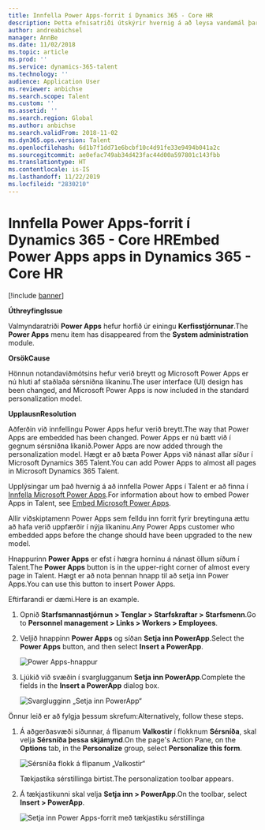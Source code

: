 ```yaml
---
title: Innfella Power Apps-forrit í Dynamics 365 - Core HR
description: Þetta efnisatriði útskýrir hvernig á að leysa vandamál þar sem valmyndaratriði Microsoft Power Apps hefur horfið úr kerfisstjórnunareiningunni.
author: andreabichsel
manager: AnnBe
ms.date: 11/02/2018
ms.topic: article
ms.prod: ''
ms.service: dynamics-365-talent
ms.technology: ''
audience: Application User
ms.reviewer: anbichse
ms.search.scope: Talent
ms.custom: ''
ms.assetid: ''
ms.search.region: Global
ms.author: anbichse
ms.search.validFrom: 2018-11-02
ms.dyn365.ops.version: Talent
ms.openlocfilehash: 6d1b7f1dd71e6bcbf10c4d91fe33e9494b041a2c
ms.sourcegitcommit: ae0efac749ab34d423fac44d00a597801c143fbb
ms.translationtype: HT
ms.contentlocale: is-IS
ms.lasthandoff: 11/22/2019
ms.locfileid: "2830210"
---
```

# <a name="embed-power-apps-apps-in-dynamics-365---core-hr"></a><span data-ttu-id="1bde4-103">Innfella Power Apps-forrit í Dynamics 365 - Core HR</span><span class="sxs-lookup"><span data-stu-id="1bde4-103">Embed Power Apps apps in Dynamics 365 - Core HR</span></span>

[!include [banner](includes/banner.md)]

<span data-ttu-id="1bde4-104">**Úthreyfing**</span><span class="sxs-lookup"><span data-stu-id="1bde4-104">**Issue**</span></span>

<span data-ttu-id="1bde4-105">Valmyndaratriði **Power Apps** hefur horfið úr einingu **Kerfisstjórnunar**.</span><span class="sxs-lookup"><span data-stu-id="1bde4-105">The **Power Apps** menu item has disappeared from the **System administration** module.</span></span>

<span data-ttu-id="1bde4-106">**Orsök**</span><span class="sxs-lookup"><span data-stu-id="1bde4-106">**Cause**</span></span>

<span data-ttu-id="1bde4-107">Hönnun notandaviðmótsins hefur verið breytt og Microsoft Power Apps er nú hluti af staðlaða sérsniðna líkaninu.</span><span class="sxs-lookup"><span data-stu-id="1bde4-107">The user interface (UI) design has been changed, and Microsoft Power Apps is now included in the standard personalization model.</span></span>

<span data-ttu-id="1bde4-108">**Upplausn**</span><span class="sxs-lookup"><span data-stu-id="1bde4-108">**Resolution**</span></span>

<span data-ttu-id="1bde4-109">Aðferðin við innfellingu Power Apps hefur verið breytt.</span><span class="sxs-lookup"><span data-stu-id="1bde4-109">The way that Power Apps are embedded has been changed.</span></span> <span data-ttu-id="1bde4-110">Power Apps er nú bætt við í gegnum sérsniðna líkanið.</span><span class="sxs-lookup"><span data-stu-id="1bde4-110">Power Apps are now added through the personalization model.</span></span> <span data-ttu-id="1bde4-111">Hægt er að bæta Power Apps við nánast allar síður í Microsoft Dynamics 365 Talent.</span><span class="sxs-lookup"><span data-stu-id="1bde4-111">You can add Power Apps to almost all pages in Microsoft Dynamics 365 Talent.</span></span>

<span data-ttu-id="1bde4-112">Upplýsingar um það hvernig á að innfella Power Apps í Talent er að finna í [Innfella Microsoft Power Apps](https://docs.microsoft.com/dynamics365/unified-operations/fin-and-ops/get-started/embed-power-apps).</span><span class="sxs-lookup"><span data-stu-id="1bde4-112">For information about how to embed Power Apps in Talent, see [Embed Microsoft Power Apps](https://docs.microsoft.com/dynamics365/unified-operations/fin-and-ops/get-started/embed-power-apps).</span></span>

<span data-ttu-id="1bde4-113">Allir viðskiptamenn Power Apps sem felldu inn forrit fyrir breytinguna ættu að hafa verið uppfærðir í nýja líkaninu.</span><span class="sxs-lookup"><span data-stu-id="1bde4-113">Any Power Apps customer who embedded apps before the change should have been upgraded to the new model.</span></span>

<span data-ttu-id="1bde4-114">Hnappurinn **Power Apps** er efst í hægra horninu á nánast öllum síðum í Talent.</span><span class="sxs-lookup"><span data-stu-id="1bde4-114">The **Power Apps** button is in the upper-right corner of almost every page in Talent.</span></span> <span data-ttu-id="1bde4-115">Hægt er að nota þennan hnapp til að setja inn Power Apps.</span><span class="sxs-lookup"><span data-stu-id="1bde4-115">You can use this button to insert Power Apps.</span></span>

<span data-ttu-id="1bde4-116">Eftirfarandi er dæmi.</span><span class="sxs-lookup"><span data-stu-id="1bde4-116">Here is an example.</span></span>

1. <span data-ttu-id="1bde4-117">Opnið **Starfsmannastjórnun \> Tenglar \> Starfskraftar \> Starfsmenn**.</span><span class="sxs-lookup"><span data-stu-id="1bde4-117">Go to **Personnel management \> Links \> Workers \> Employees**.</span></span>
2. <span data-ttu-id="1bde4-118">Veljið hnappinn **Power Apps** og síðan **Setja inn PowerApp**.</span><span class="sxs-lookup"><span data-stu-id="1bde4-118">Select the **Power Apps** button, and then select **Insert a PowerApp**.</span></span>

    ![Power Apps-hnappur](media/png.png)

3. <span data-ttu-id="1bde4-120">Ljúkið við svæðin í svarglugganum **Setja inn PowerApp**.</span><span class="sxs-lookup"><span data-stu-id="1bde4-120">Complete the fields in the **Insert a PowerApp** dialog box.</span></span>

    ![Svarglugginn „Setja inn PowerApp“](media/insert-powerapp.png)

<span data-ttu-id="1bde4-122">Önnur leið er að fylgja þessum skrefum:</span><span class="sxs-lookup"><span data-stu-id="1bde4-122">Alternatively, follow these steps.</span></span>

1. <span data-ttu-id="1bde4-123">Á aðgerðasvæði síðunnar, á flipanum **Valkostir** í flokknum **Sérsníða**, skal velja **Sérsníða þessa skjámynd**.</span><span class="sxs-lookup"><span data-stu-id="1bde4-123">On the page's Action Pane, on the **Options** tab, in the **Personalize** group, select **Personalize this form**.</span></span>

    ![Sérsníða flokk á flipanum „Valkostir“](media/options.png)

    <span data-ttu-id="1bde4-125">Tækjastika sérstillinga birtist.</span><span class="sxs-lookup"><span data-stu-id="1bde4-125">The personalization toolbar appears.</span></span>

2. <span data-ttu-id="1bde4-126">Á tækjastikunni skal velja **Setja inn \> PowerApp**.</span><span class="sxs-lookup"><span data-stu-id="1bde4-126">On the toolbar, select **Insert \> PowerApp**.</span></span>

    ![Setja inn Power Apps-forrit með tækjastiku sérstillinga](media/powerapp-bar.png)
